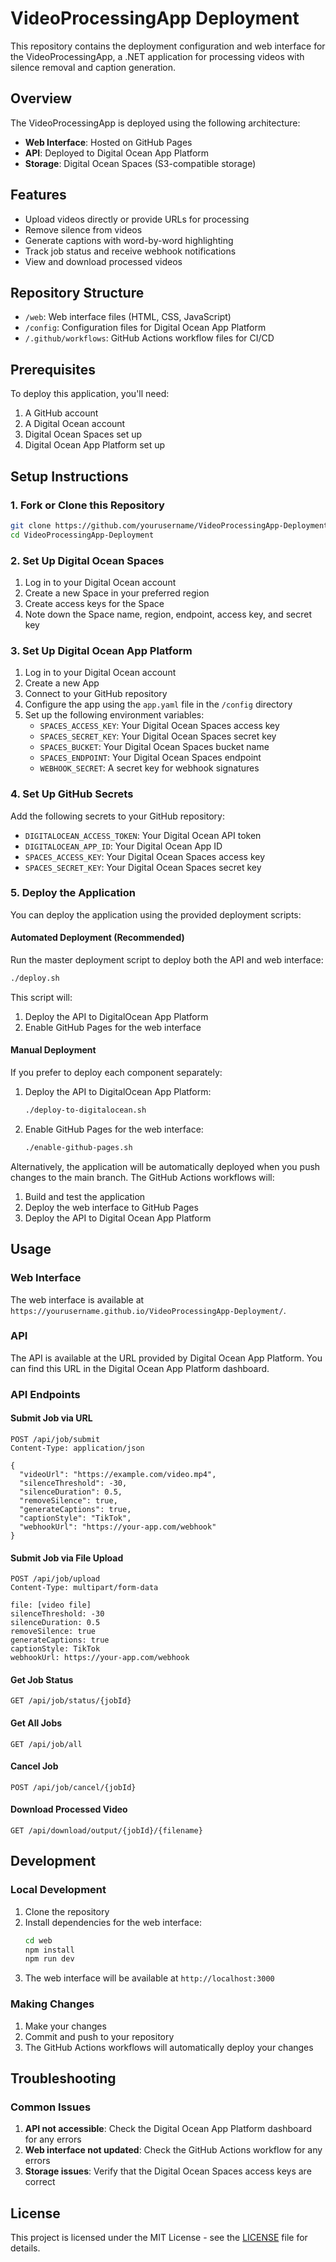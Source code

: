 # VideoProcessingApp Deployment

This repository contains the deployment configuration and web interface for the VideoProcessingApp, a .NET application for processing videos with silence removal and caption generation.

## Overview

The VideoProcessingApp is deployed using the following architecture:

- **Web Interface**: Hosted on GitHub Pages
- **API**: Deployed to Digital Ocean App Platform
- **Storage**: Digital Ocean Spaces (S3-compatible storage)

## Features

- Upload videos directly or provide URLs for processing
- Remove silence from videos
- Generate captions with word-by-word highlighting
- Track job status and receive webhook notifications
- View and download processed videos

## Repository Structure

- `/web`: Web interface files (HTML, CSS, JavaScript)
- `/config`: Configuration files for Digital Ocean App Platform
- `/.github/workflows`: GitHub Actions workflow files for CI/CD

## Prerequisites

To deploy this application, you'll need:

1. A GitHub account
2. A Digital Ocean account
3. Digital Ocean Spaces set up
4. Digital Ocean App Platform set up

## Setup Instructions

### 1. Fork or Clone this Repository

```bash
git clone https://github.com/yourusername/VideoProcessingApp-Deployment.git
cd VideoProcessingApp-Deployment
```

### 2. Set Up Digital Ocean Spaces

1. Log in to your Digital Ocean account
2. Create a new Space in your preferred region
3. Create access keys for the Space
4. Note down the Space name, region, endpoint, access key, and secret key

### 3. Set Up Digital Ocean App Platform

1. Log in to your Digital Ocean account
2. Create a new App
3. Connect to your GitHub repository
4. Configure the app using the `app.yaml` file in the `/config` directory
5. Set up the following environment variables:
   - `SPACES_ACCESS_KEY`: Your Digital Ocean Spaces access key
   - `SPACES_SECRET_KEY`: Your Digital Ocean Spaces secret key
   - `SPACES_BUCKET`: Your Digital Ocean Spaces bucket name
   - `SPACES_ENDPOINT`: Your Digital Ocean Spaces endpoint
   - `WEBHOOK_SECRET`: A secret key for webhook signatures

### 4. Set Up GitHub Secrets

Add the following secrets to your GitHub repository:

- `DIGITALOCEAN_ACCESS_TOKEN`: Your Digital Ocean API token
- `DIGITALOCEAN_APP_ID`: Your Digital Ocean App ID
- `SPACES_ACCESS_KEY`: Your Digital Ocean Spaces access key
- `SPACES_SECRET_KEY`: Your Digital Ocean Spaces secret key

### 5. Deploy the Application

You can deploy the application using the provided deployment scripts:

#### Automated Deployment (Recommended)

Run the master deployment script to deploy both the API and web interface:

```bash
./deploy.sh
```

This script will:
1. Deploy the API to DigitalOcean App Platform
2. Enable GitHub Pages for the web interface

#### Manual Deployment

If you prefer to deploy each component separately:

1. Deploy the API to DigitalOcean App Platform:
   ```bash
   ./deploy-to-digitalocean.sh
   ```

2. Enable GitHub Pages for the web interface:
   ```bash
   ./enable-github-pages.sh
   ```

Alternatively, the application will be automatically deployed when you push changes to the main branch. The GitHub Actions workflows will:

1. Build and test the application
2. Deploy the web interface to GitHub Pages
3. Deploy the API to Digital Ocean App Platform

## Usage

### Web Interface

The web interface is available at `https://yourusername.github.io/VideoProcessingApp-Deployment/`.

### API

The API is available at the URL provided by Digital Ocean App Platform. You can find this URL in the Digital Ocean App Platform dashboard.

### API Endpoints

#### Submit Job via URL

```http
POST /api/job/submit
Content-Type: application/json

{
  "videoUrl": "https://example.com/video.mp4",
  "silenceThreshold": -30,
  "silenceDuration": 0.5,
  "removeSilence": true,
  "generateCaptions": true,
  "captionStyle": "TikTok",
  "webhookUrl": "https://your-app.com/webhook"
}
```

#### Submit Job via File Upload

```http
POST /api/job/upload
Content-Type: multipart/form-data

file: [video file]
silenceThreshold: -30
silenceDuration: 0.5
removeSilence: true
generateCaptions: true
captionStyle: TikTok
webhookUrl: https://your-app.com/webhook
```

#### Get Job Status

```http
GET /api/job/status/{jobId}
```

#### Get All Jobs

```http
GET /api/job/all
```

#### Cancel Job

```http
POST /api/job/cancel/{jobId}
```

#### Download Processed Video

```http
GET /api/download/output/{jobId}/{filename}
```

## Development

### Local Development

1. Clone the repository
2. Install dependencies for the web interface:
   ```bash
   cd web
   npm install
   npm run dev
   ```
3. The web interface will be available at `http://localhost:3000`

### Making Changes

1. Make your changes
2. Commit and push to your repository
3. The GitHub Actions workflows will automatically deploy your changes

## Troubleshooting

### Common Issues

1. **API not accessible**: Check the Digital Ocean App Platform dashboard for any errors
2. **Web interface not updated**: Check the GitHub Actions workflow for any errors
3. **Storage issues**: Verify that the Digital Ocean Spaces access keys are correct

## License

This project is licensed under the MIT License - see the [LICENSE](LICENSE) file for details.
